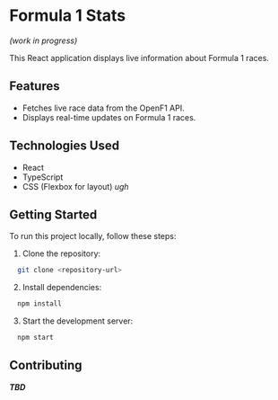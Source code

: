 # Formula 1 Stats
 *(work in progress)*

This React application displays live information about Formula 1 races.

## Features

- Fetches live race data from the OpenF1 API.
- Displays real-time updates on Formula 1 races.

## Technologies Used

- React
- TypeScript
- CSS (Flexbox for layout) *ugh*

## Getting Started

To run this project locally, follow these steps:

1. Clone the repository:

  ```bash
    git clone <repository-url>
  ```

2. Install dependencies:
  ```bash
    npm install
  ```

3. Start the development server:
  ```bash
    npm start
  ```

## Contributing
***TBD***